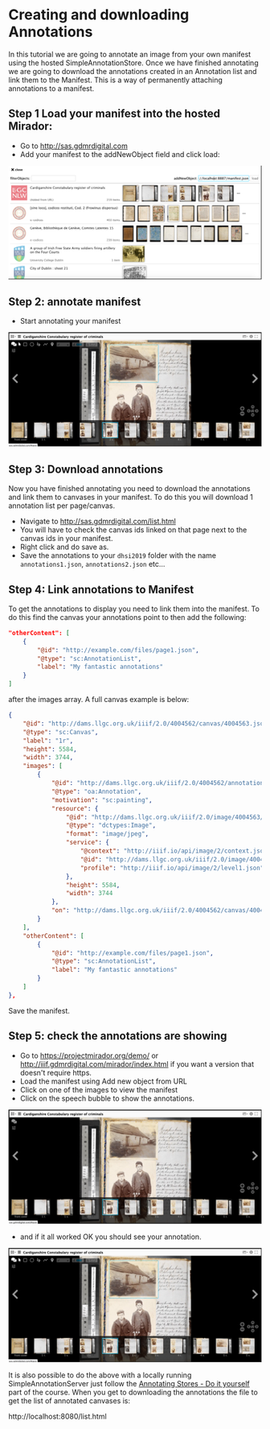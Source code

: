 # Creating and downloading Annotations

In this tutorial we are going to annotate an image from your own manifest using the hosted SimpleAnnotationStore. Once we have finished annotating we are going to download the annotations created in an Annotation list and link them to the Manifest. This is a way of permanently attaching annotations to a manifest. 

## Step 1 Load your manifest into the hosted Mirador:
 * Go to http://sas.gdmrdigital.com
 * Add your manifest to the addNewObject field and click load:

![image](../images/annos_download_annotating.png)  

## Step 2: annotate manifest

 * Start annotating your manifest

![image](../images/annos_download_success.png)  

## Step 3: Download annotations

Now you have finished annotating you need to download the annotations and link them to canvases in your manifest. To do this you will download 1 annotation list per page/canvas. 

 * Navigate to http://sas.gdmrdigital.com/list.html
 * You will have to check the canvas ids linked on that page next to the canvas ids in your manifest.
 * Right click and do save as.
 * Save the annotations to your `dhsi2019` folder with the name `annotations1.json`, `annotations2.json` etc...

## Step 4: Link annotations to Manifest
To get the annotations to display you need to link them into the manifest. To do this find the canvas your annotations point to then add the following:

```json
"otherContent": [
    {
        "@id": "http://example.com/files/page1.json",
        "@type": "sc:AnnotationList",
        "label": "My fantastic annotations"
    }
]
```

after the images array. A full canvas example is below:

```json
{
    "@id": "http://dams.llgc.org.uk/iiif/2.0/4004562/canvas/4004563.json",
    "@type": "sc:Canvas",
    "label": "1r",
    "height": 5584,
    "width": 3744,
    "images": [
        {
            "@id": "http://dams.llgc.org.uk/iiif/2.0/4004562/annotation/4004563.json",
            "@type": "oa:Annotation",
            "motivation": "sc:painting",
            "resource": {
                "@id": "http://dams.llgc.org.uk/iiif/2.0/image/4004563/full/1024,/0/default.jpg",
                "@type": "dctypes:Image",
                "format": "image/jpeg",
                "service": {
                    "@context": "http://iiif.io/api/image/2/context.json",
                    "@id": "http://dams.llgc.org.uk/iiif/2.0/image/4004563",
                    "profile": "http://iiif.io/api/image/2/level1.json"
                },
                "height": 5584,
                "width": 3744
            },
            "on": "http://dams.llgc.org.uk/iiif/2.0/4004562/canvas/4004563.json"
        }
    ],
    "otherContent": [
        {
            "@id": "http://example.com/files/page1.json",
            "@type": "sc:AnnotationList",
            "label": "My fantastic annotations"
        }
    ]
},

```

Save the manifest.

## Step 5: check the annotations are showing

 * Go to https://projectmirador.org/demo/ or http://iiif.gdmrdigital.com/mirador/index.html if you want a version that doesn't require https.
 * Load the manifest using Add new object from URL
 * Click on one of the images to view the manifest
 * Click on the speech bubble to show the annotations.

![image](../images/annos_download_show.png)  

 * and if it all worked OK you should see your annotation.

![image](../images/annos_download_success.png)  


It is also possible to do the above with a locally running SimpleAnnotationServer just follow the [Annotating Stores - Do it yourself](day-three/annotations-stores-install.md) part of the course. When you get to downloading the annotations the file to get the list of annotated canvases is:

http://localhost:8080/list.html
